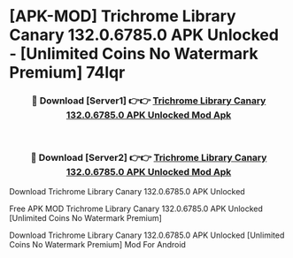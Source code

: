 # [APK-MOD] Trichrome Library Canary 132.0.6785.0 APK Unlocked - [Unlimited Coins No Watermark Premium] 74lqr



<div align="center">
<h3>🔴 Download [Server1] 👉👉 <a href="https://momento.my/?title=Trichrome_Library_Canary_132.0.6785.0_APK_Unlocked">Trichrome Library Canary 132.0.6785.0 APK Unlocked Mod Apk</a></h3><br>

<h3>🔴 Download [Server2] 👉👉 <a href="https://momento.my/?title=Trichrome_Library_Canary_132.0.6785.0_APK_Unlocked">Trichrome Library Canary 132.0.6785.0 APK Unlocked Mod Apk</a></h3>
</div>



Download Trichrome Library Canary 132.0.6785.0 APK Unlocked 

Free APK MOD Trichrome Library Canary 132.0.6785.0 APK Unlocked [Unlimited Coins No Watermark Premium]

Download Trichrome Library Canary 132.0.6785.0 APK Unlocked [Unlimited Coins No Watermark Premium] Mod For Android

